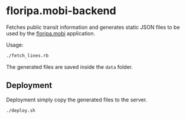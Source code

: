 # floripa.mobi-backend

Fetches public transit information and generates static JSON files to be used by the [floripa.mobi](http://floripa.mobi/) application.

Usage:

```bash
./fetch_lines.rb
```

The generated files are saved inside the `data` folder.

## Deployment

Deployment simply copy the generated files to the server.

```sh
./deploy.sh
```
